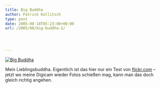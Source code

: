 ```yaml
---
title: Big Buddha
author: Patrick Kollitsch
type: post
date: 2005-08-18T05:23:00+00:00
url: /2005/08/big-buddha-2/




---
```

<div class="flickr">
  <a href="http://www.flickr.com/photos/schreibblogade/33349474/" title="Big Buddha"><img src="//photos23.flickr.com/33349474_7561de407b.jpg" alt="Big Buddha" /></a>
</div>

Mein Lieblingsbuddha. Eigentlich ist das hier nur ein Test von [flickr.com][1] &#8211; jetzt wo meine Digicam wieder Fotos schie&szlig;en mag, kann man das doch gleich richtig angehen.

 [1]: http://flickr.com
